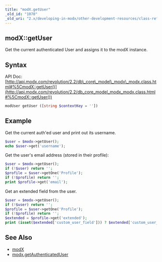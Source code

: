 ```yaml
---
title: "modX.getUser"
_old_id: "1078"
_old_uri: "2.x/developing-in-modx/other-development-resources/class-reference/modx/modx.getuser"
---
```


## modX::getUser

 Get the current authenticated User and assigns it to the modX instance.

## Syntax

 API Doc: [http://api.modx.com/revolution/2.2/db\_core\_model\_modx\_modx.class.html#%5CmodX::getUser()](http://api.modx.com/revolution/2.2/db_core_model_modx_modx.class.html#%5CmodX::getUser())

 ``` php 
modUser getUser ([string $contextKey = ''])
```

## Example

 Get the current auth'ed user and print out its username.

 ``` php 
$user = $modx->getUser();
echo $user->get('username');
```

 Get the user's email address (stored in their profile):

 ``` php 
$user = $modx->getUser();
if (!$user) return '';
$profile = $user->getOne('Profile');
if (!$profile) return '';
print $profile->get('email');
```

 Get an extended field from the user.

 ``` php 
$user = $modx->getUser();
if (!$user) return '';
$profile = $user->getOne('Profile');
if (!$profile) return '';
$extended = $profile->get('extended');
print (isset($extended['custom_user_field'])) ? $extended['custom_user_field'] : '';
```

## See Also

- [modX](developing-in-modx/other-development-resources/class-reference/modx "modX")
- [modx.getAuthenticatedUser](developing-in-modx/other-development-resources/class-reference/modx/modx.getauthenticateduser)